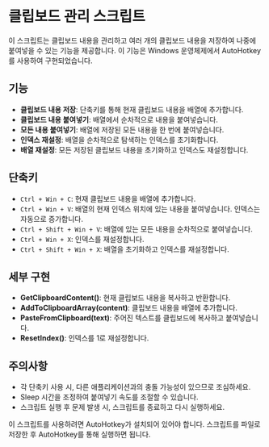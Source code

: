 # 클립보드 관리 스크립트
이 스크립트는 클립보드 내용을 관리하고 여러 개의 클립보드 내용을 저장하여 나중에 붙여넣을 수 있는 기능을 제공합니다. 이 기능은 Windows 운영체제에서 AutoHotkey를 사용하여 구현되었습니다.

## 기능
- **클립보드 내용 저장**: 단축키를 통해 현재 클립보드 내용을 배열에 추가합니다.
- **클립보드 내용 붙여넣기**: 배열에서 순차적으로 내용을 붙여넣습니다.
- **모든 내용 붙여넣기**: 배열에 저장된 모든 내용을 한 번에 붙여넣습니다.
- **인덱스 재설정**: 배열을 순차적으로 탐색하는 인덱스를 초기화합니다.
- **배열 재설정**: 모든 저장된 클립보드 내용을 초기화하고 인덱스도 재설정합니다.

## 단축키
- `Ctrl + Win + C`: 현재 클립보드 내용을 배열에 추가합니다.
- `Ctrl + Win + V`: 배열의 현재 인덱스 위치에 있는 내용을 붙여넣습니다. 인덱스는 자동으로 증가합니다.
- `Ctrl + Shift + Win + V`: 배열에 있는 모든 내용을 순차적으로 붙여넣습니다.
- `Ctrl + Win + X`: 인덱스를 재설정합니다.
- `Ctrl + Shift + Win + X`: 배열을 초기화하고 인덱스를 재설정합니다.

## 세부 구현
- **GetClipboardContent()**: 현재 클립보드 내용을 복사하고 반환합니다.
- **AddToClipboardArray(content)**: 클립보드 내용을 배열에 추가합니다.
- **PasteFromClipboard(text)**: 주어진 텍스트를 클립보드에 복사하고 붙여넣습니다.
- **ResetIndex()**: 인덱스를 1로 재설정합니다.

## 주의사항
- 각 단축키 사용 시, 다른 애플리케이션과의 충돌 가능성이 있으므로 조심하세요.
- Sleep 시간을 조정하여 붙여넣기 속도를 조절할 수 있습니다.
- 스크립트 실행 후 문제 발생 시, 스크립트를 종료하고 다시 실행하세요.

이 스크립트를 사용하려면 AutoHotkey가 설치되어 있어야 합니다. 스크립트를 파일로 저장한 후 AutoHotkey를 통해 실행하면 됩니다.